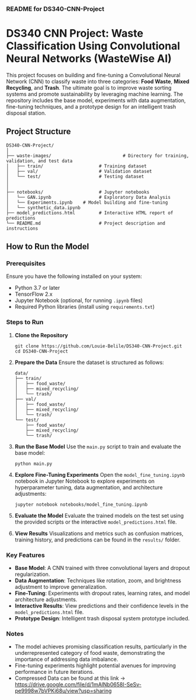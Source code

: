### README for DS340-CNN-Project

# DS340 CNN Project: Waste Classification Using Convolutional Neural Networks (WasteWise AI)

This project focuses on building and fine-tuning a Convolutional Neural Network (CNN) to classify waste into three categories: **Food Waste**, **Mixed Recycling**, and **Trash**. The ultimate goal is to improve waste sorting systems and promote sustainability by leveraging machine learning. The repository includes the base model, experiments with data augmentation, fine-tuning techniques, and a prototype design for an intelligent trash disposal station.

## Project Structure
```
DS340-CNN-Project/
│
├── waste-images/                           # Directory for training, validation, and test data
│   ├── train/                     # Training dataset
│   ├── val/                       # Validation dataset
│   └── test/                      # Testing dataset
│
│
├── notebooks/                     # Jupyter notebooks
│   └── GAN.ipynb                  # Exploratory Data Analysis
│   └── Experiments.ipynb    # Model building and fine-tuning
│   └── synthetic_data.ipynb
├── model_predictions.html         # Interactive HTML report of predictions
└── README.md                      # Project description and instructions
```

## How to Run the Model

### Prerequisites
Ensure you have the following installed on your system:
- Python 3.7 or later
- TensorFlow 2.x
- Jupyter Notebook (optional, for running `.ipynb` files)
- Required Python libraries (install using `requirements.txt`)

### Steps to Run

1. **Clone the Repository**
   ```
   git clone https://github.com/Louie-Belile/DS340-CNN-Project.git
   cd DS340-CNN-Project
   ```

2. **Prepare the Data**
   Ensure the dataset is structured as follows:
   ```
   data/
   ├── train/
   │   ├── food_waste/
   │   ├── mixed_recycling/
   │   └── trash/
   ├── val/
   │   ├── food_waste/
   │   ├── mixed_recycling/
   │   └── trash/
   └── test/
       ├── food_waste/
       ├── mixed_recycling/
       └── trash/
   ```

3. **Run the Base Model**
   Use the `main.py` script to train and evaluate the base model:
   ```
   python main.py
   ```

4. **Explore Fine-Tuning Experiments**
   Open the `model_fine_tuning.ipynb` notebook in Jupyter Notebook to explore experiments on hyperparameter tuning, data augmentation, and architecture adjustments:
   ```
   jupyter notebook notebooks/model_fine_tuning.ipynb
   ```

5. **Evaluate the Model**
   Evaluate the trained models on the test set using the provided scripts or the interactive `model_predictions.html` file.

6. **View Results**
   Visualizations and metrics such as confusion matrices, training history, and predictions can be found in the `results/` folder.

### Key Features
- **Base Model**: A CNN trained with three convolutional layers and dropout regularization.
- **Data Augmentation**: Techniques like rotation, zoom, and brightness adjustment to improve generalization.
- **Fine-Tuning**: Experiments with dropout rates, learning rates, and model architecture adjustments.
- **Interactive Results**: View predictions and their confidence levels in the `model_predictions.html` file.
- **Prototype Design**: Intelligent trash disposal system prototype included.

### Notes
- The model achieves promising classification results, particularly in the underrepresented category of food waste, demonstrating the importance of addressing data imbalance.
- Fine-tuning experiments highlight potential avenues for improving performance in future iterations.
- Compressed Data can be found at this link -> https://drive.google.com/file/d/1mAlNb0658I-SeSv-pe9998w7bVPKi68u/view?usp=sharing
